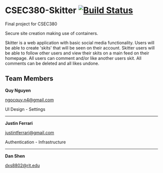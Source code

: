 # CSEC380-Skitter [![Build Status](https://travis-ci.org/iAppropriate/skitter.svg?branch=master)](https://travis-ci.org/iAppropriate/skitter)
Final project for CSEC380

Secure site creation making use of containers.

Skitter is a web application with basic social media functionality. Users will be able to create 'skits' that will be seen on their account. Skitter users will be able to follow other users and view their skits on a main feed on their homepage. All users can comment and/or like another users skit. All comments can be deleted and all likes undone.

## Team Members

**Quy Nguyen**  

ngocquy.n4@gmail.com

UI Design - Settings

***

**Justin Ferrari**  

justintferrari@gmail.com

Authentication - Infrastructure

***

**Dan Shen**  

dxs8802@rit.edu
